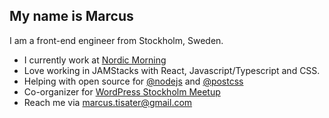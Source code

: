 ## My name is Marcus

I am a front-end engineer from Stockholm, Sweden.

* I currently work at [Nordic Morning](https://nordicmorning.com/)
* Love working in JAMStacks with React, Javascript/Typescript and CSS.
* Helping with open source for [@nodejs](https://github.com/nodejs) and [@postcss](https://github.com/postcss)
* Co-organizer for [WordPress Stockholm Meetup](https://www.meetup.com/WordPress-Stockholm/)
* Reach me via marcus.tisater@gmail.com

